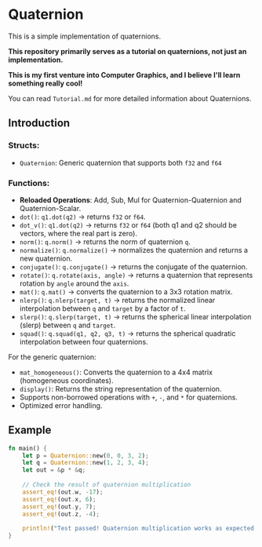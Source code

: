 # Quaternion

This is a simple implementation of quaternions.

__This repository primarily serves as a tutorial on quaternions, not just an implementation.__

__This is my first venture into Computer Graphics, and I believe I'll learn something really cool!__

You can read `Tutorial.md` for more detailed information about Quaternions.

## Introduction

### Structs:
- `Quaternion`: Generic quaternion that supports both `f32` and `f64`

### Functions:
- **Reloaded Operations**: Add, Sub, Mul for Quaternion-Quaternion and Quaternion-Scalar.
- `dot()`: `q1.dot(q2)` -> returns `f32` or `f64`.
- `dot_v()`: `q1.dot(q2)` -> returns `f32` or `f64` (both q1 and q2 should be vectors, where the real part is zero).
- `norm()`: `q.norm()` -> returns the norm of quaternion `q`.
- `normalize()`: `q.normalize()` -> normalizes the quaternion and returns a new quaternion.
- `conjugate()`: `q.conjugate()` -> returns the conjugate of the quaternion.
- `rotate()`: `q.rotate(axis, angle)` -> returns a quaternion that represents rotation by `angle` around the `axis`.
- `mat()`: `q.mat()` -> converts the quaternion to a 3x3 rotation matrix.
- `nlerp()`: `q.nlerp(target, t)` -> returns the normalized linear interpolation between `q` and `target` by a factor of `t`.
- `slerp()`: `q.slerp(target, t)` -> returns the spherical linear interpolation (slerp) between `q` and `target`.
- `squad()`: `q.squad(q1, q2, q3, t)` -> returns the spherical quadratic interpolation between four quaternions.

For the generic quaternion:
- `mat_homogeneous()`: Converts the quaternion to a 4x4 matrix (homogeneous coordinates).
- `display()`: Returns the string representation of the quaternion.
- Supports non-borrowed operations with `+`, `-`, and `*` for quaternions.
- Optimized error handling.

## Example

```rust
fn main() {
    let p = Quaternion::new(0, 0, 3, 2);
    let q = Quaternion::new(1, 2, 3, 4);
    let out = &p * &q;
    
    // Check the result of quaternion multiplication
    assert_eq!(out.w, -17);
    assert_eq!(out.x, 6);
    assert_eq!(out.y, 7);
    assert_eq!(out.z, -4);
    
    println!("Test passed! Quaternion multiplication works as expected.");
}

